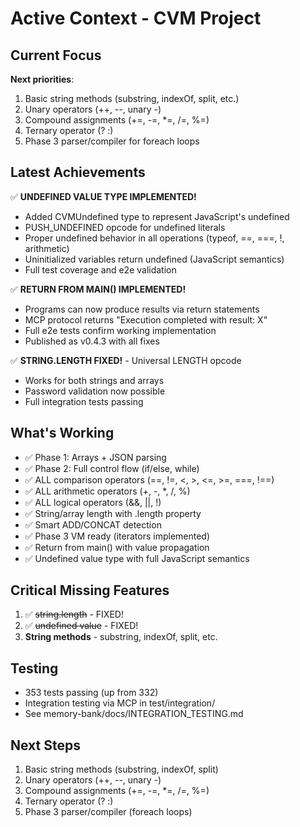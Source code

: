 # Active Context - CVM Project

## Current Focus
**Next priorities**:
1. Basic string methods (substring, indexOf, split, etc.)
2. Unary operators (++, --, unary -)
3. Compound assignments (+=, -=, *=, /=, %=)
4. Ternary operator (? :)
5. Phase 3 parser/compiler for foreach loops

## Latest Achievements
✅ **UNDEFINED VALUE TYPE IMPLEMENTED!**
- Added CVMUndefined type to represent JavaScript's undefined
- PUSH_UNDEFINED opcode for undefined literals
- Proper undefined behavior in all operations (typeof, ==, ===, !, arithmetic)
- Uninitialized variables return undefined (JavaScript semantics)
- Full test coverage and e2e validation

✅ **RETURN FROM MAIN() IMPLEMENTED!**
- Programs can now produce results via return statements
- MCP protocol returns "Execution completed with result: X"
- Full e2e tests confirm working implementation
- Published as v0.4.3 with all fixes

✅ **STRING.LENGTH FIXED!** - Universal LENGTH opcode
- Works for both strings and arrays
- Password validation now possible
- Full integration tests passing

## What's Working
- ✅ Phase 1: Arrays + JSON parsing
- ✅ Phase 2: Full control flow (if/else, while)
- ✅ ALL comparison operators (==, !=, <, >, <=, >=, ===, !==)
- ✅ ALL arithmetic operators (+, -, *, /, %)
- ✅ ALL logical operators (&&, ||, !)
- ✅ String/array length with .length property
- ✅ Smart ADD/CONCAT detection
- ✅ Phase 3 VM ready (iterators implemented)
- ✅ Return from main() with value propagation
- ✅ Undefined value type with full JavaScript semantics

## Critical Missing Features
1. ✅ ~~string.length~~ - FIXED!
2. ✅ ~~undefined value~~ - FIXED!
3. **String methods** - substring, indexOf, split, etc.

## Testing
- 353 tests passing (up from 332)
- Integration testing via MCP in test/integration/
- See memory-bank/docs/INTEGRATION_TESTING.md

## Next Steps
1. Basic string methods (substring, indexOf, split)
2. Unary operators (++, --, unary -)
3. Compound assignments (+=, -=, *=, /=, %=)
4. Ternary operator (? :)
5. Phase 3 parser/compiler (foreach loops)